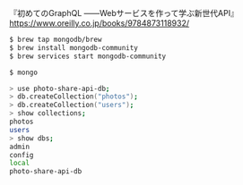 『初めてのGraphQL ――Webサービスを作って学ぶ新世代API』  
https://www.oreilly.co.jp/books/9784873118932/  


```zsh
$ brew tap mongodb/brew
$ brew install mongodb-community
$ brew services start mongodb-community

$ mongo

> use photo-share-api-db;
> db.createCollection("photos");
> db.createCollection("users");
> show collections;
photos
users
> show dbs;
admin
config
local
photo-share-api-db 
```

